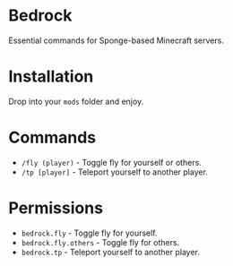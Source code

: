 # Bedrock

Essential commands for Sponge-based Minecraft servers.

# Installation

Drop into your `mods` folder and enjoy.

# Commands

- `/fly (player)` - Toggle fly for yourself or others.
- `/tp [player]` - Teleport yourself to another player.

# Permissions

- `bedrock.fly` - Toggle fly for yourself.
- `bedrock.fly.others` - Toggle fly for others.
- `bedrock.tp` - Teleport yourself to another player.